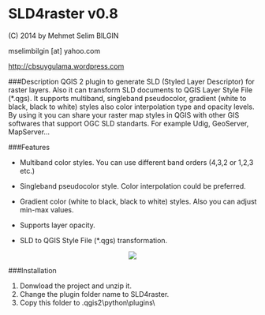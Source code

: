 SLD4raster v0.8
==========


(C) 2014 by Mehmet Selim BILGIN

mselimbilgin [at] yahoo.com

http://cbsuygulama.wordpress.com



###Description
QGIS 2 plugin to generate SLD (Styled Layer Descriptor) for raster layers. Also it can transform SLD documents to QGIS Layer Style File (*.qgs). It supports multiband, singleband pseudocolor, gradient (white to black, black to white) styles also color interpolation type and opacity levels. By using it you can share your raster map styles in QGIS with other GIS softwares that support OGC SLD standarts. For example Udig, GeoServer, MapServer…



###Features
   
   - Multiband color styles. You can use different band orders (4,3,2 or 1,2,3 etc.)

   - Singleband pseudocolor style. Color interpolation could be preferred.

   - Gradient color (white to black, black to white) styles. Also you can adjust min-max values.

   - Supports layer opacity.
  
   - SLD to QGIS Style File (*.qgs) transformation.
   

<p align="center">
  <img src="https://lh6.googleusercontent.com/-hcoomgF7lws/U3pu-U-ZwoI/AAAAAAAAAbs/gbXwOddcHeM/w517-h553-no/SLD4raster_v0.8.png"/>
</p>


###Installation

1. Donwload the project and unzip it.
2. Change the plugin folder name to SLD4raster. 
3. Copy this folder to .qgis2\python\plugins\  
